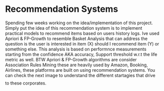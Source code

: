 # Recommendation Systems

Spending few weeks working on the idea/implementation of this project. Simply put the idea of this recommendation system is to implement practical models to recommend items based on users history logs. Ive used Apriori & FP-Growth to resemble Basket Analysis that can address the question is the user is interested in item (X) should I recommend item (Y) or something else. This analysis is based on performnce measurements starting from the confidence AKA accuracy, Support threshold w.r.t the life metric as well.
BTW Apriori & FP-Growth algorithms are consider Association Rules Mining these are heavily used by Amazon, Booking, Airlines, these platforms are built on using recommendation systems. You can check the next image to understand the different startagies that drive $$$$ to these corporates. 

[](https://github.com/RonySoliman/Recommendation-Systems-/blob/main/23.10.2023_00.49.43_REC.png)
